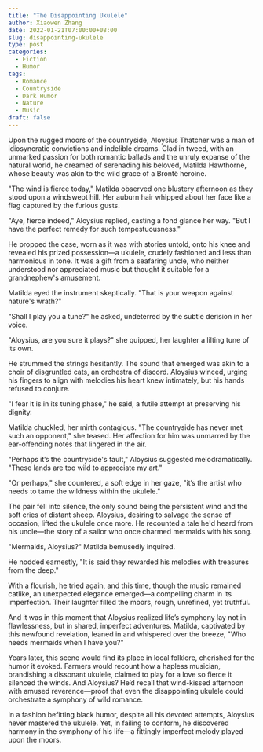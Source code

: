 ```yaml
---
title: "The Disappointing Ukulele"
author: Xiaowen Zhang
date: 2022-01-21T07:00:00+08:00
slug: disappointing-ukulele
type: post
categories:
  - Fiction
  - Humor
tags:
  - Romance
  - Countryside
  - Dark Humor
  - Nature
  - Music
draft: false
---
```


Upon the rugged moors of the countryside, Aloysius Thatcher was a man of idiosyncratic convictions and indelible dreams. Clad in tweed, with an unmarked passion for both romantic ballads and the unruly expanse of the natural world, he dreamed of serenading his beloved, Matilda Hawthorne, whose beauty was akin to the wild grace of a Brontë heroine.

"The wind is fierce today," Matilda observed one blustery afternoon as they stood upon a windswept hill. Her auburn hair whipped about her face like a flag captured by the furious gusts.

"Aye, fierce indeed," Aloysius replied, casting a fond glance her way. "But I have the perfect remedy for such tempestuousness."

He propped the case, worn as it was with stories untold, onto his knee and revealed his prized possession—a ukulele, crudely fashioned and less than harmonious in tone. It was a gift from a seafaring uncle, who neither understood nor appreciated music but thought it suitable for a grandnephew's amusement.

Matilda eyed the instrument skeptically. "That is your weapon against nature's wrath?"

"Shall I play you a tune?" he asked, undeterred by the subtle derision in her voice.

"Aloysius, are you sure it plays?" she quipped, her laughter a lilting tune of its own.

He strummed the strings hesitantly. The sound that emerged was akin to a choir of disgruntled cats, an orchestra of discord. Aloysius winced, urging his fingers to align with melodies his heart knew intimately, but his hands refused to conjure.

"I fear it is in its tuning phase," he said, a futile attempt at preserving his dignity.

Matilda chuckled, her mirth contagious. "The countryside has never met such an opponent," she teased. Her affection for him was unmarred by the ear-offending notes that lingered in the air.

"Perhaps it’s the countryside's fault," Aloysius suggested melodramatically. "These lands are too wild to appreciate my art."

"Or perhaps," she countered, a soft edge in her gaze, "it’s the artist who needs to tame the wildness within the ukulele."

The pair fell into silence, the only sound being the persistent wind and the soft cries of distant sheep. Aloysius, desiring to salvage the sense of occasion, lifted the ukulele once more. He recounted a tale he'd heard from his uncle—the story of a sailor who once charmed mermaids with his song.

"Mermaids, Aloysius?" Matilda bemusedly inquired.

He nodded earnestly, "It is said they rewarded his melodies with treasures from the deep."

With a flourish, he tried again, and this time, though the music remained catlike, an unexpected elegance emerged—a compelling charm in its imperfection. Their laughter filled the moors, rough, unrefined, yet truthful.

And it was in this moment that Aloysius realized life’s symphony lay not in flawlessness, but in shared, imperfect adventures. Matilda, captivated by this newfound revelation, leaned in and whispered over the breeze, "Who needs mermaids when I have you?"

Years later, this scene would find its place in local folklore, cherished for the humor it evoked. Farmers would recount how a hapless musician, brandishing a dissonant ukulele, claimed to play for a love so fierce it silenced the winds. And Aloysius? He’d recall that wind-kissed afternoon with amused reverence—proof that even the disappointing ukulele could orchestrate a symphony of wild romance.

In a fashion befitting black humor, despite all his devoted attempts, Aloysius never mastered the ukulele. Yet, in failing to conform, he discovered harmony in the symphony of his life—a fittingly imperfect melody played upon the moors.